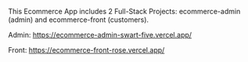 This Ecommerce App includes 2 Full-Stack Projects: ecommerce-admin (admin) and ecommerce-front (customers). 

Admin: https://ecommerce-admin-swart-five.vercel.app/

Front: https://ecommerce-front-rose.vercel.app/

